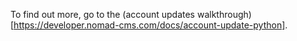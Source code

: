 To find out more, go to the (account updates walkthrough)[https://developer.nomad-cms.com/docs/account-update-python].
